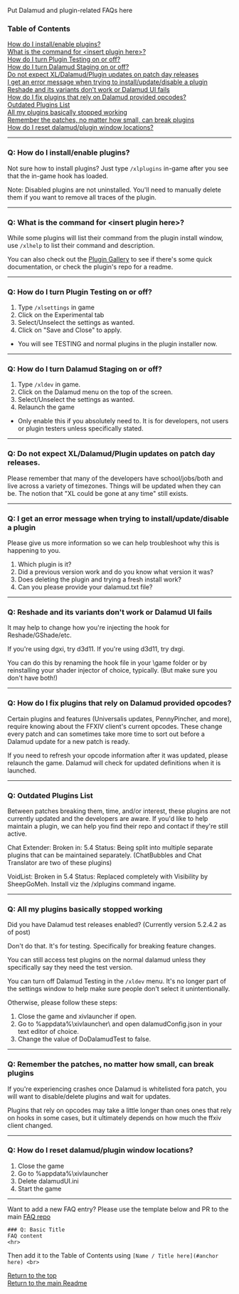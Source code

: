 Put Dalamud and plugin-related FAQs here

### Table of Contents
[How do I install/enable plugins?](#q-how-do-i-installenable-plugins) <br>
[What is the command for \<insert plugin here\>?](#q-what-is-the-command-for-insert-plugin-here) <br>
[How do I turn Plugin Testing on or off?](#q-how-do-i-turn-plugin-testing-on-or-off) <br>
[How do I turn Dalamud Staging on or off?](#q-how-do-i-turn-dalamud-staging-on-or-off) <br>
[Do not expect XL/Dalamud/Plugin updates on patch day releases](#q-do-not-expect-xldalamudplugin-updates-on-patch-day-releases) <br>
[I get an error message when trying to install/update/disable a plugin](#q-i-get-an-error-message-when-trying-to-installupdatedisable-a-plugin) <br>
[Reshade and its variants don't work or Dalamud UI fails](#q-reshade-and-its-variants-dont-work-or-dalamud-ui-fails) <br>
[How do I fix plugins that rely on Dalamud provided opcodes?](#q-how-do-i-fix-plugins-that-rely-on-dalamud-provided-opcodes) <br>
[Outdated Plugins List](#q-outdated-plugins-list) <br>
[All my plugins basically stopped working](#q-all-my-plugins-basically-stopped-working) <br>
[Remember the patches, no matter how small, can break plugins](#q-remember-the-patches-no-matter-how-small-can-break-plugins) <br>
[How do I reset dalamud/plugin window locations?](#q-how-do-i-reset-dalamud-plugin-window-locations) <br>
<hr>

### Q: How do I install/enable plugins?
Not sure how to install plugins? Just type `/xlplugins` in-game after you see that the in-game hook has loaded.

Note: Disabled plugins are not uninstalled. You'll need to manually delete them if you want to remove all traces of the plugin.
<hr>

### Q: What is the command for \<insert plugin here\>?
While some plugins will list their command from the plugin install window, use `/xlhelp` to list their command and description.

You can also check out the [Plugin Gallery](https://github.com/goatcorp/DalamudPlugins/wiki/Plugin-Gallery) to see if there's some quick documentation, or check the plugin's repo for a readme.
<hr>

### Q: How do I turn Plugin Testing on or off?
1. Type `/xlsettings` in game
2. Click on the Experimental tab
3. Select/Unselect the settings as wanted.
4. Click on "Save and Close" to apply.

* You will see TESTING and normal plugins in the plugin installer now. 
<hr>

### Q: How do I turn Dalamud Staging on or off?
1. Type `/xldev` in game.
2. Click on the Dalamud menu on the top of the screen.
3. Select/Unselect the settings as wanted.
4. Relaunch the game

* Only enable this if you absolutely need to. It is for developers, not users or plugin testers unless specifically stated. 
<hr>

### Q: Do not expect XL/Dalamud/Plugin updates on patch day releases.

Please remember that many of the developers have school/jobs/both and live across a variety of timezones. Things will be updated when they can be. The notion that "XL could be gone at any time" still exists.
<hr>

### Q: I get an error message when trying to install/update/disable a plugin
Please give us more information so we can help troubleshoot why this is happening to you.

1. Which plugin is it?
2. Did a previous version work and do you know what version it was?
3. Does deleting the plugin and trying a fresh install work?
4. Can you please provide your dalamud.txt file?
<hr>

### Q: Reshade and its variants don't work or Dalamud UI fails
It may help to change how you're injecting the hook for Reshade/GShade/etc.

If you're using dgxi, try d3d11.
If you're using d3d11, try dxgi.

You can do this by renaming the hook file in your <ffxiv install>\game folder or by reinstalling your shader injector of choice, typically. (But make sure you don't have both!)
<hr>

### Q: How do I fix plugins that rely on Dalamud provided opcodes?
Certain plugins and features (Universalis updates, PennyPincher, and more), require knowing about the FFXIV client's current opcodes. These change every patch and can sometimes take more time to sort out before a Dalamud update for a new patch is ready.

If you need to refresh your opcode information after it was updated, please relaunch the game. Dalamud will check for updated definitions when it is launched.

<hr>

### Q: Outdated Plugins List
Between patches breaking them, time, and/or interest, these plugins are not currently updated and the developers are aware. If you'd like to help maintain a plugin, we can help you find their repo and contact if they're still active.

Chat Extender:
Broken in: 5.4
Status: Being split into multiple separate plugins that can be maintained separately. (ChatBubbles and Chat Translator are two of these plugins)

VoidList:
Broken in 5.4
Status: Replaced completely with Visibility by SheepGoMeh. Install viz the /xlplugins command ingame.
<hr>

### Q: All my plugins basically stopped working
Did you have Dalamud test releases enabled? (Currently version 5.2.4.2 as of post)

Don't do that. It's for testing. Specifically for breaking feature changes.

You can still access test plugins on the normal dalamud unless they specifically say they need the test version.

You can turn off Dalamud Testing in the `/xldev` menu. It's no longer part of the settings window to help make sure people don't select it unintentionally.

Otherwise, please follow these steps:
1. Close the game and xivlauncher if open.
2. Go to %appdata%\xivlauncher\ and open dalamudConfig.json in your text editor of choice.
3. Change the value of DoDalamudTest to false.
<hr>

### Q: Remember the patches, no matter how small, can break plugins
If you're experiencing crashes once Dalamud is whitelisted fora patch, you will want to disable/delete plugins and wait for updates.

Plugins that rely on opcodes may take a little longer than ones ones that rely on hooks in some cases, but it ultimately depends on how much the ffxiv client changed.
<hr>


### Q: How do I reset dalamud/plugin window locations?
1. Close the game 
2. Go to %appdata%\xivlauncher
3. Delete dalamudUI.ini
4. Start the game

<hr>

Want to add a new FAQ entry? Please use the template below and PR to the main [FAQ repo](https://github.com/goatcorp/faq)
```
### Q: Basic Title
FAQ content
<hr>
```
Then add it to the Table of Contents using `[Name / Title here](#anchor here) <br>`

[Return to the top](#table-of-contents)<br>
[Return to the main Readme](https://goatcorp.github.io/faq)
